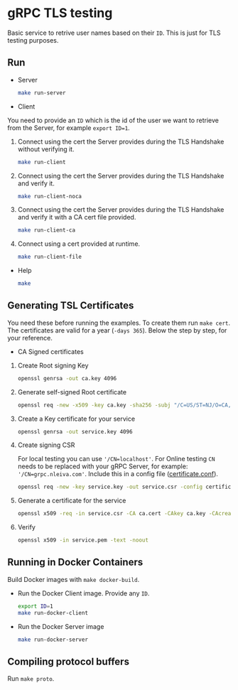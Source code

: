 # gRPC TLS testing

Basic service to retrive user names based on their `ID`. This is just for TLS testing purposes.

## Run

- Server

    ```bash
    make run-server
    ```

- Client

You need to provide an `ID` which is the id of the user we want to retrieve from the Server, for example `export ID=1`.

1. Connect using the cert the Server provides during the TLS Handshake without verifying it.

    ```bash
    make run-client
    ```

2. Connect using the cert the Server provides during the TLS Handshake and verify it.

    ```bash
    make run-client-noca
    ```

3. Connect using the cert the Server provides during the TLS Handshake and verify it with a CA cert file provided.

    ```bash
    make run-client-ca
    ```

4. Connect using a cert provided at runtime.

    ```bash
    make run-client-file
    ```

- Help

    ```bash
    make
    ```

## Generating TSL Certificates

You need these before running the examples. To create them run `make cert`. The certificates are valid for a year (`-days 365`). Below the step by step, for your reference.

- CA Signed certificates

1. Create Root signing Key

    ```bash
    openssl genrsa -out ca.key 4096
    ```

2. Generate self-signed Root certificate

    ```bash
    openssl req -new -x509 -key ca.key -sha256 -subj "/C=US/ST=NJ/O=CA, Inc." -days 365 -out ca.cert
    ```

3. Create a Key certificate for your service

    ```bash
    openssl genrsa -out service.key 4096
    ```

4. Create signing CSR

    For local testing you can use `'/CN=localhost'`. For Online testing `CN` needs to be replaced with your gRPC Server, for example: `'/CN=grpc.nleiva.com'`. Include this in a config file ([certificate.conf](certificate.conf)).

    ```bash
    openssl req -new -key service.key -out service.csr -config certificate.conf
    ```

5. Generate a certificate for the service

    ```bash
    openssl x509 -req -in service.csr -CA ca.cert -CAkey ca.key -CAcreateserial -out service.pem -days 365 -sha256 -extfile certificate.conf -extensions req_ext
    ```

6. Verify

    ```bash
    openssl x509 -in service.pem -text -noout
    ```

## Running in Docker Containers

Build Docker images with `make docker-build`.

- Run the Docker Client image. Provide any `ID`.

    ```bash
    export ID=1
    make run-docker-client
    ```

- Run the Docker Server image

    ```bash
    make run-docker-server
    ```

## Compiling protocol buffers

Run `make proto`.
